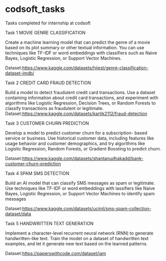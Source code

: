 # codsoft_tasks
Tasks completed for internship at codsoft

Task 1
MOVIE GENRE CLASSIFICATION

Create a machine learning model that can predict the genre of a movie based on its plot summary or other textual information. You can use techniques like TF-IDF or word embeddings with classifiers such as Naive Bayes, Logistic Regression, or Support Vector Machines.

Dataset:https://www.kaggle.com/datasets/hijest/genre-classification-dataset-imdb/

Task 2
CREDIT CARD FRAUD DETECTION

Build a model to detect fraudulent credit card transactions. Use a dataset containing information about credit card transactions, and experiment with algorithms like Logistic Regression, Decision Trees, or Random Forests to classify transactions as fraudulent or legitimate.
Dataset:https://www.kaggle.com/datasets/kartik2112/fraud-detection

Task 3
CUSTOMER CHURN PREDICTION

Develop a model to predict customer churn for a subscription- based service or business. Use historical customer data, including features like usage behavior and customer demographics, and try algorithms like Logistic Regression, Random Forests, or Gradient Boosting to predict churn.

Dataset:https://www.kaggle.com/datasets/shantanudhakadd/bank-customer-churn-prediction

Task 4 
SPAM SMS DETECTION

Build an AI model that can classify SMS messages as spam or legitimate. Use techniques like TF-IDF or word embeddings with lassifiers like Naive Bayes, Logistic Regression, or Support Vector Machines to identify spam messages

Dataset:https://www.kaggle.com/datasets/uciml/sms-spam-collection-dataset/data

Task 5
HANDWRITTEN TEXT GENERATION

Implement a character-level recurrent neural network (RNN) to generate handwritten-like text. Train the model on a dataset of handwritten text examples, and let it generate new text based on the learned patterns.

Dataset:https://paperswithcode.com/dataset/iam
